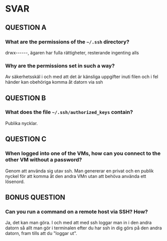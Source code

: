 # SVAR

## QUESTION A

### What are the permissions of the `~/.ssh` directory?
drwx------, ägaren har fulla rättigheter, resterande ingenting alls
 

### Why are the permissions set in such a way?
Av säkerhetsskäl i och med att det är känsliga uppgifter inuti filen och i fel händer kan obehöriga komma åt datorn via ssh


## QUESTION B

### What does the file `~/.ssh/authorized_keys` contain?
Publika nycklar. 

## QUESTION C

### When logged into one of the VMs, how can you connect to the other VM without a password?
Genom att använda sig utav ssh. Man genererar en privat och en publik nyckel för att komma åt den andra VMn utan att behöva använda ett lösenord.

## BONUS QUESTION

### Can you run a command on a remote host via SSH? How?
Ja, det kan man göra. I och med att med ssh loggar man in i den andra datorn så allt man gör i terminalen efter du har ssh in dig görs på den andra datorn, fram tills att du "loggar ut".
